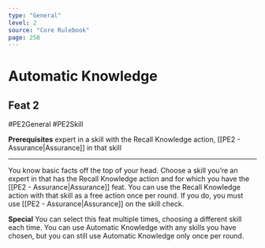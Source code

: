 ```yaml
---
type: "General"
level: 2
source: "Core Rulebook"
page: 258
---
```

# Automatic Knowledge
## Feat 2
#PE2General #PE2Skill 

**Prerequisites** expert in a skill with the Recall Knowledge action, [[PE2 - Assurance|Assurance]] in that skill

---
You know basic facts off the top of your head. Choose a skill you’re an expert in that has the Recall Knowledge action and for which you have the [[PE2 - Assurance|Assurance]] feat. You can use the Recall Knowledge action with that skill as a free action once per round. If you do, you must use [[PE2 - Assurance|Assurance]] on the skill check.

**Special** You can select this feat multiple times, choosing a different skill each time. You can use Automatic Knowledge with any skills you have chosen, but you can still use Automatic Knowledge only once per round.